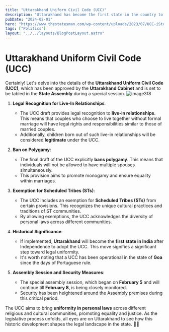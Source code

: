 ```yaml
---
title: "Uttarakhand Uniform Civil Code (UCC)"
description: "Uttarakhand has become the first state in the country to give legal backing to live-in relationships, making it mandatory for residents to register such unions with the authorities."
pubDate: "2024-02-01"
hero: "https://www.thestatesman.com/wp-content/uploads/2023/07/UCC-iStock-1.jpg"
tags: ["Politics"]
layout: "../../layouts/BlogPostLayout.astro"
---
```

# Uttarakhand Uniform Civil Code (UCC)
Certainly! Let's delve into the details of the **Uttarakhand Uniform Civil Code (UCC)**, which has been approved by the **Uttarakhand Cabinet** and is set to be tabled in the **State Assembly** during a special session.
![image3f8](https://www.livemint.com/lm-img/img/2024/02/06/1600x900/a_1707198996797_1707198999920.PNG)
1. **Legal Recognition for Live-In Relationships**:
   - The UCC draft provides legal recognition to **live-in relationships**. This means that couples who choose to live together without formal marriage will have legal rights and responsibilities similar to those of married couples.
   - Additionally, children born out of such live-in relationships will be considered **legitimate** under the UCC.

2. **Ban on Polygamy**:
   - The final draft of the UCC explicitly **bans polygamy**. This means that individuals will not be allowed to have multiple spouses simultaneously.
   - This provision aims to promote monogamy and ensure equality within marriages.

3. **Exemption for Scheduled Tribes (STs)**:
   - The UCC includes an exemption for **Scheduled Tribes (STs)** from certain provisions. This recognizes the unique cultural practices and traditions of ST communities.
   - By allowing exemptions, the UCC acknowledges the diversity of personal laws across different communities.

4. **Historical Significance**:
   - If implemented, **Uttarakhand** will become the **first state in India** after Independence to adopt the UCC. This move signifies a significant step toward legal uniformity.
   - It's worth noting that a UCC has been operational in the state of **Goa** since the days of Portuguese rule.

5. **Assembly Session and Security Measures**:
   - The special assembly session, which began on **February 5** and will continue till **February 8**, is being closely monitored.
   - Security has been heightened around the Assembly premises during this critical period.

The UCC aims to bring **uniformity in personal laws** across different religious and cultural communities, promoting equality and justice. As the legislative process unfolds, all eyes are on Uttarakhand to see how this historic development shapes the legal landscape in the state. 🌟📜